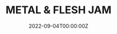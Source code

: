 ---
layout: jam
title: METAL & FLESH JAM
date: 2022-09-04T00:00:00Z
images:
  - img/metal-and-flesh-jam/banner.png
description: Metal & Flesh Jam. Sep 4 - Oct 9, 2022
games:
  - itch: greaser
    title: Greaser
    credit: betty rizzo
    description: a journey dripping in oil
    award:
      judge: Max Rotansky
      merit: rider, their wheels, and a bond of grease
      image: the iconic v8 interceptor from mad max

  - itch: nekkid-robot
    title: nekkid robot
    credit: ydobon
    description: >
      somebody asked for it. You know who you are.
      even clunkier than the original
      create your own sexy robot/cyborg 
    award:
      judge: Herman Munster
      merit: a body built from spare parts
      image: ill-fitting puzzle pieces jammed together

  - itch: gutless
    title: GUTLESS
    credit:
      - HAGFISH CONSORTIUM
      - SENSORY LEAKAGE
    description: hadopelagic false light / pain is a language that you speak well enough
    award:
      judge: Francis Crozier
      merit: a voyage doomed both existentially and emotionally
      image: the severed leg of a 18th century sailor

  - itch: ttogatep
    title: That Time our Girlfriend ate the Entire Polycule!
    credit: Zelda Znoms
    award:
      judge: Jonah
      merit: a gang swallowed whole
      image: a whale

  - itch: domino-club
    title: Domino Club
    credit: the wanker
    award:
      judge: Richard Catalinaville
      merit: an outed password opening the door to intrigue and homosex
      image: a domino with stars like a password entry box

  - itch: under-the-crimson-moon
    title: Under the Crimson Moon
    credit: Haruhi Suzumiya
    description: Tonight you sneak out to see the crimson moon
    award:
      judge: Iron Giant
      merit: being forced into a corner and going apeshit
      image: the iron giant

  - itch: this-machine-destroys-every-yoda
    title: This Machine Destroys EVERY YODA
    credit: a lonely german from prague
    description: Now you'll see our Muffin Monster (tm) at work!
    award:
      judge: Yoda
      merit: documentation of yoda history
      image: yoda looking thoughtful

  - itch: cold-sweat
    title: cold sweat
    credit: ANGEL_MISER
    description: remember what we're here for?
    award:
      judge: Brian O'Blivion
      merit: elp in the coming battle via tv
      image: an arm with a gun emerging from a tv screen

  - itch: greasemnk
    title: greasemnk
    credit: 
      - heaven's guard
      - eigengrau
    description: death and erosion in old houses. hidden machine faces
    award:
      judge: Hakaider
      merit: wrestling with your own doppleganger
      image: hakaider, angry, holding a burning flower

  - itch: laaor
    title: Looking after an orbiting rock
    credit: harper s.a.m.
    description: A solo journaling roleplaying game about an entity taking care of the inhabitants of an orbiting rock.
    award:
      judge: Doctor Chef
      merit: caring for the varied denizens of space
      image: a video game medpack

  - itch: partition
    title: PARTITION
    credit: Fullmetal Pragmatist
    description: memory and sensation
    award:
      judge: Joel Barish
      merit: a romance of two doomed to forget they ever knew each other
      image: a floppy disk split in two like a broken heart necklace

  - itch: deep
    title: THEDEEP
    credit: Pass The Detritus
    description: a journey below and above
    award:
      judge: James Ballard
      merit: learning to stop worrying and fuck the machine
      image: a piston head slick with lubrication

  - itch: elegy
    title: elegy unhumun
    credit: edel
    description: recorded here are the last remnants of her consciousness before deletion
    award:
      judge: Tetsuo
      merit: life through the eyes of fading flesh
      image: tetsuo iron man

  - itch: the-ouroborous-incident
    title: The Ouroborous Incident
    credit: Deth Rod
    description: Uncover the dark dealings of the Turing Corporation and their mysterious RAVENOUS project.
    award:
      judge: Joseph Hendrickson 
      merit: mankind replacing itself with a poor imitation
      image: a mechanical worm emerging from the ground

  - itch: victim-doll
    title: Victim Doll
    credit: Imitation Meat
    description: a visual novel about a doll who suffers. everything painful is (al)right
    award:
      judge: Alex Murphy
      merit: memories of a humanity lost and irrecoverable
      image: the ocp logo from robocop

  - itch: bath
    title: bath
    credit: jerking it
    award:
      judge: Dana Scully
      merit: enjoying a nice bath ;)
      image: a rubber ducky

  - itch: 5-min-machine
    title: 5-min-machine
    credit: grobyc
    description: A micro solo journaling rpg about being a machine that does things and writes logs
    award:
      judge: Unnamed Evony Babe
      merit: lasting five minutes
      image: a timer ticking down from 5 minutes

  - itch: ash-from-silent-smoke
    title: Ash From Silent Smoke
    credit: The Institute For Fiscal Responsibility In Life And Death Sciences
    description: visit the city and see the smoke
    award:
      judge: Caiman
      merit: urban grime of smoke and flesh
      image: a green door enveloped in smoke

  - itch: blood-moon
    title: BLOOD MOON
    credit: gary davies
    description: go on a walk through the snow and meet god maybe
    award:
      judge: Lucy Pevensie
      merit: warped time in an endless winter
      image: a lamp post in the snow

  - itch: erostasis
    title: EROSTASIS
    credit: SYSTEM SLUT SOFTWARE
    description: an elevated meet n fuck 
    award:
      judge: Ted Pikul
      merit: an unavoidable compulsion towards to the digusting
      image: the fleshy existenz console 

  - itch: betwixt-pterosaur-wings
    title: Betwixt Pterosaur Wings
    credit: trout 1871
    description: This is no romance- this is a story of mere desire.
    award:
      judge: Dark Nowhere
      merit: a struggle to find connection in sexuality
      image: x-ray of a pterasaur skull

  - itch: this-machine
    title: This machine
    credit: a friend I haven't seen in awhile
    award:
      judge: Invisible Boy
      merit: little guys going about their business
      image: little creature dancing among the mushrooms

  - itch: kiss-me-in-the-shadows-of-every-spark
    title: kiss me in the shadows of every spark
    credit: NERO
    description: loving you is a loaded gun
    award:
      judge: Hannibal Lecter
      merit: a fantasy of dismembering your lover
      image: a severed limb and a doctor's bone saw

  - itch: cavity-girl-fucks
    title: cavity girl FUCKS
    credit: Not Jinx Dominique
    award:
      judge: Honey Kisaragi
      merit: achievements in fan service
      image: a girl's skirt blowing up to show their underwear

  - itch: perverseoverride
    title: perverseoverride
    credit: .wanda ballard.
    description: >
      Do... you like when you get to touch me, for things like that?

      (My insides became stranger, scarier, more capacious with each new thing I found I could handle.)

      Um... haha. It’s interesting, mainly. 
    award:
      judge: Data
      merit: a human fumbling to respect android sentience
      image: a close up of data's cat spot, being held in data's arms

  - itch: dyar-beach
    title: Dyar Beach
    credit:
      - MULTIPLICATION BITCH
      - Ogilvy
    description: an account of the disaster at Dyar Beach
    award:
      judge: Obi Wan Kenobi
      merit: a tragedy even the younglings did not survive
      image: the meme of the screaming crying cat

  - itch: body-of-work
    title: Body of Work
    credit: Jade Exitwound
    description: On a grey and blustery day, a new exhibit comes to the Santa Bongo Museum of Art.
    award:
      judge: Kaiba
      merit: a temporarily embarrassed body haver
      image: an anthropomorphic whale that looks empty-headed

  - itch: helga-strikes-back
    title: Helga Strikes Back!
    credit: HelgaLuver420
    description: It is up to HELGA to stop SAMANTHA from uploading a dangerously barefoot GAME.
    award:
      judge: Suika Ibuki
      merit: a bondage toe hoe
      image: a bare foot

  - itch: twelve-cannettes
    title: TWELVE CANNETTES
    credit: BORROWED BODIES
    description: THESE CANNETTES ARE NOT FOR INDIVIDUAL RESALE
    award:
      judge: Mr Potato Head
      merit: disembodied and unruly limbs
      image: thing from the addams family making the ok sign

  - itch: reuse-recycle-compost
    title: reuse, recycle, compost
    credit: DAiSy SmiLeS
    description: You're a billionaire philanthropist & it's a great day to inspect the company you are sponsoring :)
    award:
      judge: Tom Nosurname
      merit: a woodchipper massacre
      image: a leg being fed into a woodchipper

  - itch: community-management
    title: community management
    credit: Samantha
    award:
      judge: Gizmo
      merit: going feral after dark
      image: a monsterous gremlin from the movie gremlins
---
